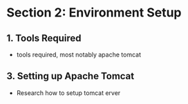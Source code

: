 # Section 2: Environment Setup
## 1. Tools Required
- tools required, most notably apache tomcat

## 3. Setting up Apache Tomcat
- Research how to setup tomcat erver 

